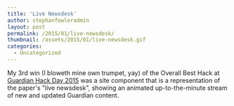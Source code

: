 ```yaml
---
title: 'Live Newsdesk'
author: stephanfowleradmin
layout: post
permalink: /2015/01/live-newsdesk/
thumbnail: /assets/2015/01/live-newsdesk.gif
categories:
  - Uncategorized
---
```


My 3rd win (I bloweth mine own trumpet, yay) of the Overall Best Hack at [Guardian Hack Day 2015](http://www.theguardian.com/info/developer-blog/live/2015/feb/26/guardian-hack-day-february-2015-liveblog) was a site component that is a representation of the paper's "live newsdesk", showing an animated up-to-the-minute stream of new and updated Guardian content.
